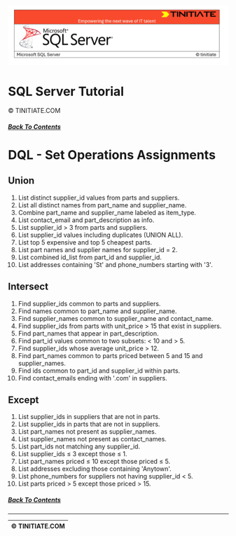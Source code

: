 ![SQL Server Tinitiate Image](../../../sqlserver-sql/sqlserver.png)

# SQL Server Tutorial
&copy; TINITIATE.COM

##### [Back To Contents](./README.md)

# DQL - Set Operations Assignments

## Union
1. List distinct supplier_id values from parts and suppliers.
2. List all distinct names from part_name and supplier_name.
3. Combine part_name and supplier_name labeled as item_type.
4. List contact_email and part_description as info.
5. List supplier_id > 3 from parts and suppliers.
6. List supplier_id values including duplicates (UNION ALL).
7. List top 5 expensive and top 5 cheapest parts.
8. List part names and supplier names for supplier_id = 2.
9. List combined id_list from part_id and supplier_id.
10. List addresses containing 'St' and phone_numbers starting with '3'.

## Intersect
1. Find supplier_ids common to parts and suppliers.
2. Find names common to part_name and supplier_name.
3. Find supplier_names common to supplier_name and contact_name.
4. Find supplier_ids from parts with unit_price > 15 that exist in suppliers.
5. Find part_names that appear in part_description.
6. Find part_id values common to two subsets: < 10 and > 5.
7. Find supplier_ids whose average unit_price > 12.
8. Find part_names common to parts priced between 5 and 15 and supplier_names.
9. Find ids common to part_id and supplier_id within parts.
10. Find contact_emails ending with '.com' in suppliers.

## Except
1. List supplier_ids in suppliers that are not in parts.
2. List supplier_ids in parts that are not in suppliers.
3. List part_names not present as supplier_names.
4. List supplier_names not present as contact_names.
5. List part_ids not matching any supplier_id.
6. List supplier_ids ≤ 3 except those ≤ 1.
7. List part_names priced ≤ 10 except those priced ≤ 5.
8. List addresses excluding those containing 'Anytown'.
9. List phone_numbers for suppliers not having supplier_id < 5.
10. List parts priced > 5 except those priced > 15.

##### [Back To Contents](./README.md)
***
| &copy; TINITIATE.COM |
|----------------------|
